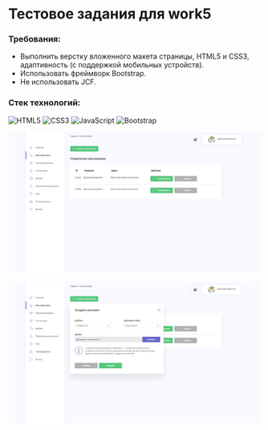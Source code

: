 # Тестовое задания для work5

### Требования:

* Выполнить   верстку   вложенного   макета   страницы,
HTML5   и   CSS3,   адаптивность   (с   поддержкой   мобильных
устройств).
* Использовать фреймворк Bootstrap. 
* Не использовать JCF.

### Стек технологий:
![HTML5](https://img.shields.io/badge/html5-%23E34F26.svg?style=for-the-badge&logo=html5&logoColor=white)
![CSS3](https://img.shields.io/badge/css3-%231572B6.svg?style=for-the-badge&logo=css3&logoColor=white)
![JavaScript](https://img.shields.io/badge/javascript-%23323330.svg?style=for-the-badge&logo=javascript&logoColor=%23F7DF1E)
![Bootstrap](https://img.shields.io/badge/bootstrap-%23563D7C.svg?style=for-the-badge&logo=bootstrap&logoColor=white)

![screen1](/images/screen1.jpg)

![screen2](/images/screen2.jpg)